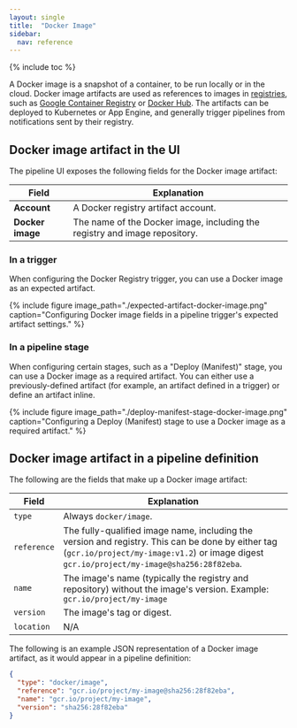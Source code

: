 ```yaml
---
layout: single
title:  "Docker Image"
sidebar:
  nav: reference
---
```


{% include toc %}

A Docker image is a snapshot of a container, to be run locally or in the
cloud. Docker image artifacts are used as references to images in
[registries](https://docs.docker.com/registry/), such as
[Google Container Registry](https://cloud.google.com/container-registry/)
or [Docker Hub](https://index.docker.io). The artifacts can be deployed to
Kubernetes or App Engine, and generally trigger pipelines from notifications
sent by their registry.

## Docker image artifact in the UI

The pipeline UI exposes the following fields for the Docker image artifact:

<table>
  <thead>
    <tr>
      <th>Field</th>
      <th>Explanation</th>
    </tr>
  </thead>
  <tbody>
    <tr>
      <td><strong>Account</strong></td>
      <td>A Docker registry artifact account.</td>
    </tr>
    <tr>
      <td><strong>Docker image</strong></td>
      <td>The name of the Docker image, including the registry and image repository.</td>
    </tr>
  </tbody>
</table>

### In a trigger

When configuring the Docker Registry trigger, you can use a Docker image as an
expected artifact.

{%
  include
  figure
  image_path="./expected-artifact-docker-image.png"
  caption="Configuring Docker image fields in a pipeline trigger's expected
           artifact settings."
%}

### In a pipeline stage

When configuring certain stages, such as a  "Deploy (Manifest)" stage, you can
use a Docker image as a required artifact. You can either use a
previously-defined artifact (for example, an artifact defined in a trigger) or
define an artifact inline.

{%
  include
  figure
  image_path="./deploy-manifest-stage-docker-image.png"
  caption="Configuring a Deploy (Manifest) stage to use a Docker image as a
           required artifact."
%}

## Docker image artifact in a pipeline definition

The following are the fields that make up a Docker image artifact:

| Field | Explanation |
|-|-----------|
| `type` | Always `docker/image`. |
| `reference` | The fully-qualified image name, including the version and registry. This can be done by either tag (`gcr.io/project/my-image:v1.2`) or image digest `gcr.io/project/my-image@sha256:28f82eba`. |
| `name` | The image's name (typically the registry and repository) without the image's version. Example: `gcr.io/project/my-image` |
| `version` | The image's tag or digest. |
| `location` | N/A |

The following is an example JSON representation of a Docker image artifact, as it
would appear in a pipeline definition:

```json
{
  "type": "docker/image",
  "reference": "gcr.io/project/my-image@sha256:28f82eba",
  "name": "gcr.io/project/my-image",
  "version": "sha256:28f82eba"
}
```
